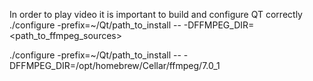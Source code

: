 In order to play video it is important to build and configure QT correctly
./configure -prefix=~/Qt/path_to_install -- -DFFMPEG_DIR=<path_to_ffmpeg_sources>

./configure -prefix=~/Qt/path_to_install -- -DFFMPEG_DIR=/opt/homebrew/Cellar/ffmpeg/7.0_1

